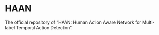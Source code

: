 # HAAN
The official repository of “HAAN: Human Action Aware Network for Multi-label Temporal Action Detection”.
